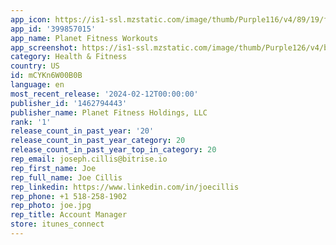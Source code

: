 ```yaml
---
app_icon: https://is1-ssl.mzstatic.com/image/thumb/Purple116/v4/89/19/f0/8919f034-335d-f0ff-92d7-5967226f9481/AppIcon-1x_U007emarketing-0-2-0-85-220.png/1024x1024bb.png
app_id: '399857015'
app_name: Planet Fitness Workouts
app_screenshot: https://is1-ssl.mzstatic.com/image/thumb/Purple126/v4/b3/f4/7e/b3f47ea5-bc4e-06cd-cc78-ed3b4005611f/38cf0f7a-498d-47ab-98cf-cf6be1baec4a_2_Workouts_Screen_65.jpg/1242x2688bb.png
category: Health & Fitness
country: US
id: mCYKn6W00B0B
language: en
most_recent_release: '2024-02-12T00:00:00'
publisher_id: '1462794443'
publisher_name: Planet Fitness Holdings, LLC
rank: '1'
release_count_in_past_year: '20'
release_count_in_past_year_category: 20
release_count_in_past_year_top_in_category: 20
rep_email: joseph.cillis@bitrise.io
rep_first_name: Joe
rep_full_name: Joe Cillis
rep_linkedin: https://www.linkedin.com/in/joecillis
rep_phone: +1 518-258-1902
rep_photo: joe.jpg
rep_title: Account Manager
store: itunes_connect
---
```

